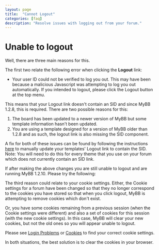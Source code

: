 ```yaml
---
layout: page
title:  "Cannot Logout"
categories: [faq]
description: "Resolve issues with logging out from your forum."
---
```


# Unable to logout

Well, there are three main reasons for this.

The first two relate the following error when clicking the **Logout** link:

 - Your user ID could not be verified to log you out. This may have been because a malicious Javascript was attempting to log you out automatically. If you intended to logout, please click the Logout button at the top menu.

This means that your Logout link doesn't contain an SID and since MyBB 1.2.8, this is required. There are two possible reasons for this:

 1. The board has been updated to a newer version of MyBB but some template information hasn't been updated.
 2. You are using a template designed for a version of MyBB older than 1.2.8 and as such, the logout link is also missing the SID component.

A fix for both of these issues can be found by following the instructions [here](https://community.mybb.com/showthread.php?tid=25210&pid=177101#pid177101) to manually update your templates' Logout link to contain the SID. Note: You will need to do this for every theme that you use on your forum which does not currently contain an SID link.

If after making the above changes you are still unable to logout and are running MyBB 1.2.10. Please try the following:

The third reason could relate to your cookie settings. Either, the Cookie settings for a forum have been changed so that they no longer correspond to the cookies you have stored so that when you click logout, MyBB is attempting to remove cookies which don't exist.

Or, you have some cookies remaining from a previous session (when the Cookie settings were different) and also a set of cookies for this session (with the new cookie settings). In this case, MyBB will clear your new cookies, but not the old ones so you will appear unable to logout.

Please see [Login Problems](/1.8/faq/login/) or [Cookies](/1.8/development/cookies/) to find your correct cookie settings.

In both situations, the best solution is to clear the cookies in your browser.
